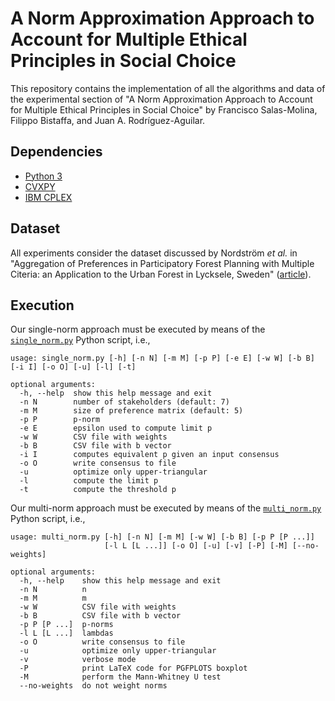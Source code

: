 A Norm Approximation Approach to Account for Multiple Ethical Principles in Social Choice
===================
This repository contains the implementation of all the algorithms and data of the experimental section of
"A Norm Approximation Approach to Account for Multiple Ethical Principles in Social Choice"
by Francisco Salas-Molina, Filippo Bistaffa, and Juan A. Rodríguez-Aguilar.

Dependencies
----------
 - [Python 3](https://www.python.org/downloads/)
 - [CVXPY](https://www.cvxpy.org/)
 - [IBM CPLEX](https://www.ibm.com/products/ilog-cplex-optimization-studio)

Dataset
----------
All experiments consider the dataset discussed by Nordström *et al.* in "Aggregation of Preferences in Participatory Forest Planning with Multiple Citeria: an Application to the Urban Forest in Lycksele, Sweden"
([article](https://doi.org/10.1139/X09-107)).

Execution
----------
Our single-norm approach must be executed by means of the [`single_norm.py`](single_norm.py) Python script, i.e.,
```
usage: single_norm.py [-h] [-n N] [-m M] [-p P] [-e E] [-w W] [-b B] [-i I] [-o O] [-u] [-l] [-t]

optional arguments:
  -h, --help  show this help message and exit
  -n N        number of stakeholders (default: 7)
  -m M        size of preference matrix (default: 5)
  -p P        p-norm
  -e E        epsilon used to compute limit p
  -w W        CSV file with weights
  -b B        CSV file with b vector
  -i I        computes equivalent p given an input consensus
  -o O        write consensus to file
  -u          optimize only upper-triangular
  -l          compute the limit p
  -t          compute the threshold p
```
Our multi-norm approach must be executed by means of the [`multi_norm.py`](multi_norm.py) Python script, i.e.,
```
usage: multi_norm.py [-h] [-n N] [-m M] [-w W] [-b B] [-p P [P ...]]
                     [-l L [L ...]] [-o O] [-u] [-v] [-P] [-M] [--no-weights]

optional arguments:
  -h, --help    show this help message and exit
  -n N          n
  -m M          m
  -w W          CSV file with weights
  -b B          CSV file with b vector
  -p P [P ...]  p-norms
  -l L [L ...]  lambdas
  -o O          write consensus to file
  -u            optimize only upper-triangular
  -v            verbose mode
  -P            print LaTeX code for PGFPLOTS boxplot
  -M            perform the Mann-Whitney U test
  --no-weights  do not weight norms
```

